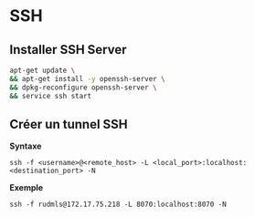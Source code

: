 # SSH

## Installer SSH Server

```bash
apt-get update \
&& apt-get install -y openssh-server \
&& dpkg-reconfigure openssh-server \
&& service ssh start
```

## Créer un tunnel SSH

**Syntaxe**

```
ssh -f <username>@<remote_host> -L <local_port>:localhost:<destination_port> -N
```

**Exemple**

```
ssh -f rudmls@172.17.75.218 -L 8070:localhost:8070 -N
```